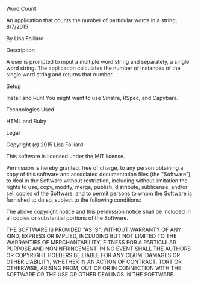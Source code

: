 Word Count

An application that counts the number of particular words in a string, 8/7/2015

By Lisa Folliard

Description

A user is prompted to input a multiple word string and separately, a single word string. The application calculates the number of instances of the single word string and returns that number.

Setup

Install and Run!
You might want to use Sinatra, RSpec, and Capybara.

Technologies Used

HTML and Ruby

Legal

Copyright (c) 2015 Lisa Folliard

This software is licensed under the MIT license.

Permission is hereby granted, free of charge, to any person obtaining a copy of this software and associated documentation files (the "Software"), to deal in the Software without restriction, including without limitation the rights to use, copy, modify, merge, publish, distribute, sublicense, and/or sell copies of the Software, and to permit persons to whom the Software is furnished to do so, subject to the following conditions:

The above copyright notice and this permission notice shall be included in all copies or substantial portions of the Software.

THE SOFTWARE IS PROVIDED "AS IS", WITHOUT WARRANTY OF ANY KIND, EXPRESS OR IMPLIED, INCLUDING BUT NOT LIMITED TO THE WARRANTIES OF MERCHANTABILITY, FITNESS FOR A PARTICULAR PURPOSE AND NONINFRINGEMENT. IN NO EVENT SHALL THE AUTHORS OR COPYRIGHT HOLDERS BE LIABLE FOR ANY CLAIM, DAMAGES OR OTHER LIABILITY, WHETHER IN AN ACTION OF CONTRACT, TORT OR OTHERWISE, ARISING FROM, OUT OF OR IN CONNECTION WITH THE SOFTWARE OR THE USE OR OTHER DEALINGS IN THE SOFTWARE.
